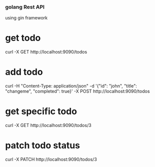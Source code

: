 ### golang Rest API
using gin framework

# get todo
curl -X GET http://localhost:9090/todos

# add todo
curl -H "Content-Type: application/json" -d '{"id": "john", "title": "changeme", "completed": true}' -X POST http://localhost:9090/todos

# get specific todo
curl -X GET http://localhost:9090/todos/3

# patch todo status
curl -X PATCH http://localhost:9090/todos/3
